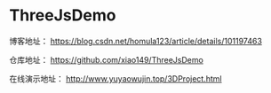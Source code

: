 # ThreeJsDemo
博客地址：
https://blog.csdn.net/homula123/article/details/101197463

仓库地址：
https://github.com/xiao149/ThreeJsDemo

在线演示地址：
http://www.yuyaowujin.top/3DProject.html
